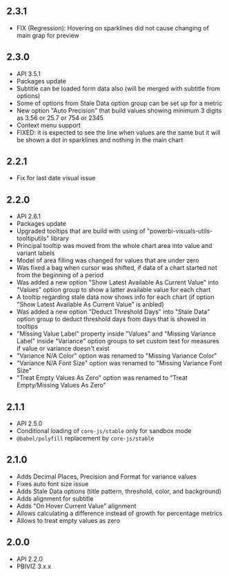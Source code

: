 ## 2.3.1
* FIX (Regression): Hovering on sparklines did not cause changing of main grap for preview

## 2.3.0
* API 3.5.1
* Packages update
* Subtitle can be loaded form data also (will be merged with subtitle from options)
* Some of options from Stale Data option group can be set up for a metric
* New option "Auto Precision" that build values showing minimum 3 digits as 3.56 or 25.7 or 754 or 2345
* Context menu support
* FIXED: it is expected to see the line when values are the same but it will be shown a dot in sparklines and nothing in the main chart

## 2.2.1
* Fix for last date visual issue

## 2.2.0
* API 2.6.1
* Packages update
* Upgraded tooltips that are build with using of "powerbi-visuals-utils-tooltiputils" library
* Principal tooltip was moved from the whole chart area into value and variant labels
* Model of area filling was changed for values that are under zero
* Was fixed a bag when cursor was shifted, if data of a chart started not from the beginning of a period
* Was added a new option "Show Latest Available As Current Value" into "Values" option group to show a latter available value for each chart
* A tooltip regarding stale data now shows info for each chart (if option "Show Latest Available As Current Value" is anbled)
* Was added a new option "Deduct Threshold Days" into "Stale Data" option group to deduct threshold days from days that is showed in tooltips
* "Missing Value Label" property inside "Values" and "Missing Variance Label" inside "Variance" option groups to set custom text for measures if value or variance doesn't exist
* "Variance N/A Color" option was renamed to "Missing Variance Color"
* "Variance N/A Font Size" option was renamed to "Missing Variance Font Size"
* "Treat Empty Values As Zero" option was renamed to "Treat Empty/Missing Values As Zero"

## 2.1.1
* API 2.5.0
* Conditional loading of `core-js/stable` only for sandbox mode
* `@babel/polyfill` replacement by `core-js/stable`

## 2.1.0
* Adds Decimal Places, Precision and Format for variance values
* Fixes auto font size issue
* Adds Stale Data options (title pattern, threshold, color, and background)
* Adds alignment for subtitle
* Adds "On Hover Current Value" alignment
* Allows calculating a difference instead of growth for percentage metrics
* Allows to treat empty values as zero

## 2.0.0
* API 2.2.0
* PBIVIZ 3.x.x
